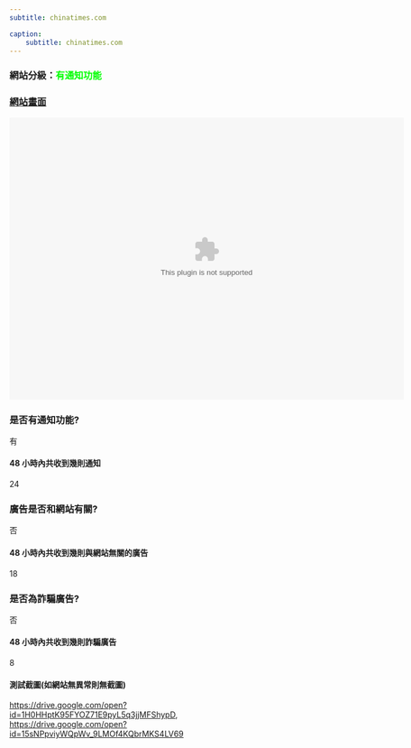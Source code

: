 ```yaml
---
subtitle: chinatimes.com

caption:
	subtitle: chinatimes.com
---
```


<h3>網站分級：<font color="#00FF00">有通知功能</font></h3>

### [網站畫面](chinatimes.com)
<embed src="https://web.archive.org/web/chinatimes.com" style="width:700px; height: 500px;">

### 是否有通知功能?
有

#### 48 小時內共收到幾則通知
24

### 廣告是否和網站有關?
否

#### 48 小時內共收到幾則與網站無關的廣告
18

### 是否為詐騙廣告?
否

#### 48 小時內共收到幾則詐騙廣告
8

#### 測試截圖(如網站無異常則無截圖)
https://drive.google.com/open?id=1H0HHptK95FYOZ71E9pyL5q3jjMFShypD, https://drive.google.com/open?id=15sNPpviyWQpWv_9LMOf4KQbrMKS4LV69

